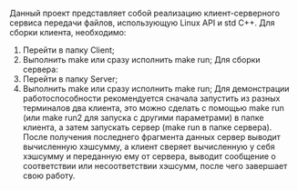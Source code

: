 Данный проект представляет собой реализацию клиент-серверного сервиса передачи файлов, использующую Linux API и std C++.
Для сборки клиента, необходимо:
1. Перейти в папку Client;
2. Выполнить make или сразу исполнить make run;
Для сборки сервера:
1. Перейти в папку Server;
2. Выполнить make или сразу исполнить make run;
Для демонстрации работоспособности рекомендуется сначала запустить из разных терминалов два клиента, это можно сделать с помощью make run (или make run2 для запуска с другими параметрами) в папке клиента, а затем запускать сервер (make run в папке сервера).
После получения последнего фрагмента данных сервер выводит вычисленную хэшсумму, а клиент сверяет вычисленную у себя хэшсумму и переданную ему от сервера, выводит сообщение о соответствии или несоответствии хэшсумм, после чего завершает свою работу.
